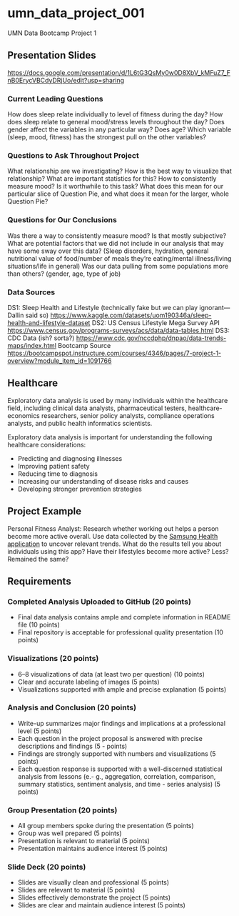 # umn_data_project_001
UMN Data Bootcamp Project 1

## Presentation Slides
https://docs.google.com/presentation/d/1L6tG3QsMy0w0D8XbV_kMFuZ7_FnB0ErycVBCdyDRjUo/edit?usp=sharing

### Current Leading Questions
How does sleep relate individually to level of fitness during the day? 
How does sleep relate to general mood/stress levels throughout the day? 
Does gender affect the variables in any particular way? Does age? 
Which variable (sleep, mood, fitness) has the strongest pull on the other variables?

### Questions to Ask Throughout Project
What relationship are we investigating? How is the best way to visualize that relationship?
What are important statistics for this?
How to consistently measure mood? Is it worthwhile to this task?
What does this mean for our particular slice of Question Pie, and what does it mean for the larger, whole Question Pie?

### Questions for Our Conclusions
Was there a way to consistently measure mood? Is that mostly subjective?
What are potential factors that we did not include in our analysis that may have some sway over this data? (Sleep disorders, hydration, general nutritional value of food/number of meals they’re eating/mental illness/living situations/life in general) 
Was our data pulling from some populations more than others? (gender, age, type of job)

### Data Sources
DS1: Sleep Health and Lifestyle (technically fake but we can play ignorant—Dallin said so) https://www.kaggle.com/datasets/uom190346a/sleep-health-and-lifestyle-dataset
DS2: US Census Lifestyle Mega Survey API https://www.census.gov/programs-surveys/acs/data/data-tables.html
DS3: CDC Data (ish? sorta?) https://www.cdc.gov/nccdphp/dnpao/data-trends-maps/index.html
Bootcamp Source https://bootcampspot.instructure.com/courses/4346/pages/7-project-1-overview?module_item_id=1091766


## Healthcare
Exploratory data analysis is used by many individuals within the healthcare field, including clinical data analysts, pharmaceutical testers, healthcare-economics researchers, senior policy analysts, compliance operations analysts, and public health informatics scientists.

Exploratory data analysis is important for understanding the following healthcare considerations:
- Predicting and diagnosing illnesses
- Improving patient safety
- Reducing time to diagnosis
- Increasing our understanding of disease risks and causes
- Developing stronger prevention strategies

## Project Example

Personal Fitness Analyst: Research whether working out helps a person become more active overall. Use data collected by the [Samsung Health application](https://www.kaggle.com/datasets/aroojanwarkhan/fitness-data-trends) to uncover relevant trends. What do the results tell you about individuals using this app? Have their lifestyles become more active? Less? Remained the same?

## Requirements
### Completed Analysis Uploaded to GitHub (20 points)
- Final data analysis contains ample and complete information in README file (10 points)
- Final repository is acceptable for professional quality presentation (10 points)
### Visualizations (20 points)
- 6–8 visualizations of data (at least two per question) (10 points)
- Clear and accurate labeling of images (5 points)
- Visualizations supported with ample and precise explanation (5 points)
### Analysis and Conclusion (20 points)
- Write-up summarizes major findings and implications at a professional level (5 points)
- Each question in the project proposal is answered with precise descriptions and findings (5 - points)
- Findings are strongly supported with numbers and visualizations (5 points)
- Each question response is supported with a well-discerned statistical analysis from lessons (e.- g., aggregation, correlation, comparison, summary statistics, sentiment analysis, and time - series analysis) (5 points)
### Group Presentation (20 points)
- All group members spoke during the presentation (5 points)
- Group was well prepared (5 points)
- Presentation is relevant to material (5 points)
- Presentation maintains audience interest (5 points)
### Slide Deck (20 points)
- Slides are visually clean and professional (5 points)
- Slides are relevant to material (5 points)
- Slides effectively demonstrate the project (5 points)
- Slides are clear and maintain audience interest (5 points)
